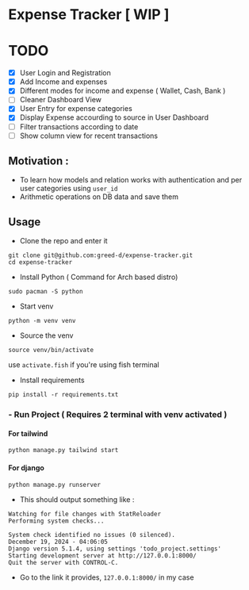 # Expense Tracker [ WIP ]

# TODO
- [x] User Login and Registration
- [x] Add Income and expenses
- [x] Different modes for income and expense ( Wallet, Cash, Bank )
- [ ] Cleaner Dashboard View
- [x] User Entry for expense categories
- [x] Display Expense accourding to source in User Dashboard
- [ ] Filter transactions according to date
- [ ] Show column view for recent transactions

## Motivation :
- To learn how models and relation works with authentication and per user categories using `user_id`
- Arithmetic operations on DB data and save them


## Usage
- Clone the repo and enter it
```
git clone git@github.com:greed-d/expense-tracker.git
cd expense-tracker
```

- Install Python ( Command for Arch based distro)
```
sudo pacman -S python
```
- Start venv 
```
python -m venv venv
```

- Source the venv
```
source venv/bin/activate
```
use `activate.fish` if you're using fish terminal

- Install requirements
```
pip install -r requirements.txt
```
### - Run Project ( Requires 2 terminal with venv activated )
#### For tailwind
```
python manage.py tailwind start
```
#### For django
```
python manage.py runserver
```
- This should output something like :
```
Watching for file changes with StatReloader
Performing system checks...

System check identified no issues (0 silenced).
December 19, 2024 - 04:06:05
Django version 5.1.4, using settings 'todo_project.settings'
Starting development server at http://127.0.0.1:8000/
Quit the server with CONTROL-C.
```
- Go to the link it provides, `127.0.0.1:8000/` in my case


